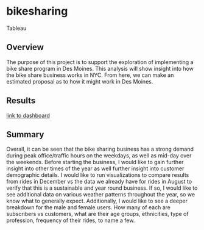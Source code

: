 # bikesharing
Tableau

## Overview
The purpose of this project is to support the exploration of implementing a bike share program in Des Moines. This analysis will show insight into how the bike share business works in NYC. From here, we can make an estimated proposal as to how it might work in Des Moines. 

## Results
[link to dashboard](https://public.tableau.com/profile/priti.islam#!/vizhome/NYCCitiBikeChallenge_16117038369600/CityBikePresentation?publish=yes)

## Summary
Overall, it can be seen that the bike sharing business has a strong demand during peak office/traffic hours on the weekdays, as well as mid-day over the weekends. Before starting the business, I would like to gain further insight into other times of the year as well further insight into customer demographic details. I would like to run visualizations to compare results from rides in December vs the data we already have for rides in August to verify that this is a sustainable and year round business. If so, I would like to see additional data on various weather patterns throughout the year, so we know what to generally expect. Additionally, I would like to see a deeper breakdown for the male and female users. How many of each are subscribers vs customers, what are their age groups, ethnicities, type of profession, frequency of their rides, to name a few.

